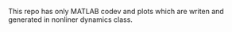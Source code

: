 This repo has only MATLAB codev and plots which are writen and generated in nonliner dynamics class.
